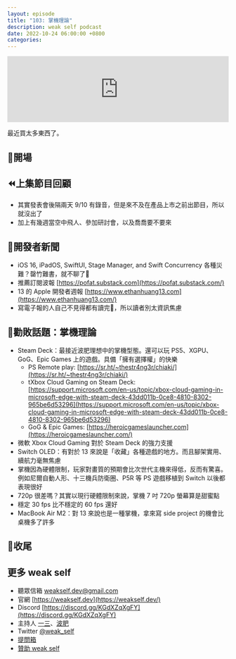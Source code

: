 ```yaml
---
layout: episode
title: "103: 掌機理論"
description: weak self podcast
date: 2022-10-24 06:00:00 +0800
categories:
---
```


<iframe src="https://www.listennotes.com/podcasts/weak-self/103-掌機理論-XVe5iTD-4lj/embed/" width="100%" style="width: 1px; min-width: 100%;" frameborder="0" scrolling="no" loading="lazy"></iframe>

最近買太多東西了。

## 👋開場

## ⏪上集節目回顧

- 其實發表會後隔兩天 9/10 有錄音，但是來不及在產品上市之前出節目，所以就沒出了
- 加上有幾週當空中飛人、參加研討會，以及喬喬要不要來

## 📰開發者新聞

- iOS 16, iPadOS, SwiftUI, Stage Manager, and Swift Concurrency 各種災難？罄竹難書，就不聊了🌚
- 推薦訂閱波報 [https://pofat.substack.com](https://pofat.substack.com/)
- 13 的 Apple 開發者週報 [https://www.ethanhuang13.com](https://www.ethanhuang13.com/)
- 寫電子報的人自己不見得都有讀完🌚，所以讀者別太資訊焦慮

## 💸勸敗話題：掌機理論

- Steam Deck：最接近波肥理想中的掌機型態。還可以玩 PS5、XGPU、GoG、Epic Games 上的遊戲。具備「擁有選擇權」的快樂
    - PS Remote play: [https://sr.ht/~thestr4ng3r/chiaki/](https://sr.ht/~thestr4ng3r/chiaki/)
    - tXbox Cloud Gaming on Steam Deck: [https://support.microsoft.com/en-us/topic/xbox-cloud-gaming-in-microsoft-edge-with-steam-deck-43dd011b-0ce8-4810-8302-965be6d53296](https://support.microsoft.com/en-us/topic/xbox-cloud-gaming-in-microsoft-edge-with-steam-deck-43dd011b-0ce8-4810-8302-965be6d53296)
    - GoG & Epic Games: [https://heroicgameslauncher.com](https://heroicgameslauncher.com/)
- 微軟 Xbox Cloud Gaming 對於 Steam Deck 的強力支援
- Switch OLED：有對於 13 來說是「收藏」各種遊戲的地方。而且腳架實用、續航力毫無焦慮
- 掌機因為硬體限制，玩家對畫質的預期會比次世代主機來得低，反而有驚喜。例如尼爾自動人形、十三機兵防衛圈、P5R 等 PS 遊戲移植到 Switch 以後都表現很好
- 720p 很差嗎？其實以現行硬體限制來說，掌機 7 吋 720p 螢幕算是甜蜜點
- 穩定 30 fps 比不穩定的 60 fps 還好
- MacBook Air M2：對 13 來說也是一種掌機，拿來寫 side project 的機會比桌機多了許多

## 👋收尾

## 更多 weak self

- 聽眾信箱 [weakself.dev@gmail.com](mailto:weakself.dev@gmail.com)
- 官網 [https://weakself.dev](https://weakself.dev/)
- Discord [https://discord.gg/KGdXZqXgFY](https://discord.gg/KGdXZqXgFY)
- 主持人 [一三](https://twitter.com/ethanhuang13)、[波肥](https://twitter.com/PofatTseng)
- Twitter [@weak_self](https://twitter.com/weak_self)
- [提問箱](https://peing.net/zh-TW/weak_self)
- [贊助 weak self](https://weakself.dev/#donation)